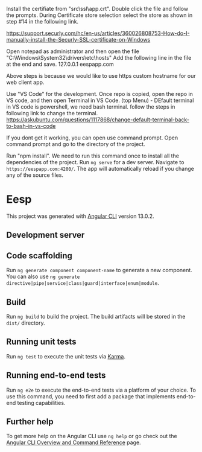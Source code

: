 Install the certifiate from "src\ssl\app.crt". Double click the file and follow the prompts. During Certificate store selection select the store as shown in step #14 in the following link.

https://support.securly.com/hc/en-us/articles/360026808753-How-do-I-manually-install-the-Securly-SSL-certificate-on-Windows

Open notepad as administrator and then open the file "C:\Windows\System32\drivers\etc\hosts" 
Add the following line in the file at the end and save. 
127.0.0.1 eespapp.com

Above steps is because we would like to use https custom hostname for our web client app.

Use "VS Code" for the development. 
Once repo is copied, open the repo in VS code, and then open Terminal in VS Code. (top Menu) - DEfault terminal in VS code is powershell, we need bash terminal. follow the steps in following link to change the terminal. 
https://askubuntu.com/questions/1117868/change-default-terminal-back-to-bash-in-vs-code

If you dont get it working, you can open use command prompt. Open command prompt and go to the directory of the project. 

Run "npm install". We need to run this command once to install all the dependencies of the project.
Run `ng serve` for a dev server. Navigate to `https://eespapp.com:4200/`. The app will automatically reload if you change any of the source files.



# Eesp

This project was generated with [Angular CLI](https://github.com/angular/angular-cli) version 13.0.2.

## Development server


## Code scaffolding

Run `ng generate component component-name` to generate a new component. You can also use `ng generate directive|pipe|service|class|guard|interface|enum|module`.

## Build

Run `ng build` to build the project. The build artifacts will be stored in the `dist/` directory.

## Running unit tests

Run `ng test` to execute the unit tests via [Karma](https://karma-runner.github.io).

## Running end-to-end tests

Run `ng e2e` to execute the end-to-end tests via a platform of your choice. To use this command, you need to first add a package that implements end-to-end testing capabilities.

## Further help

To get more help on the Angular CLI use `ng help` or go check out the [Angular CLI Overview and Command Reference](https://angular.io/cli) page.



